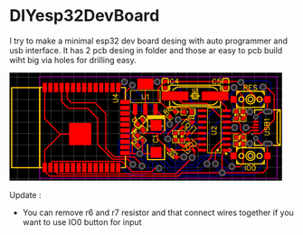 # DIYesp32DevBoard

I try to make a minimal esp32 dev board desing with auto programmer and usb interface. It has 2 pcb desing in folder and those ar easy to pcb build wiht big via holes for drilling easy. 

![PCB Build V3.5](https://github.com/SMDHuman/DIYesp32DevBoard/blob/main/Screenshot_1.png?raw=true)

Update : 
 - You can remove r6 and r7 resistor and that connect wires together if you want to use IO0 button for input
